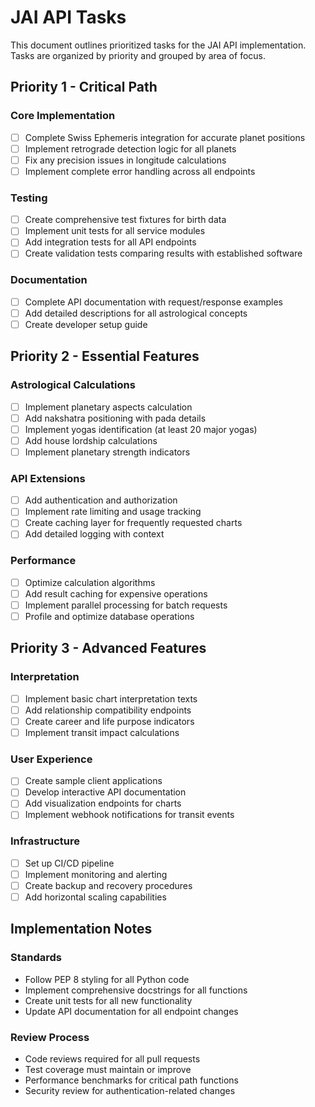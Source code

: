 # JAI API Tasks

This document outlines prioritized tasks for the JAI API implementation. Tasks are organized by priority and grouped by area of focus.

## Priority 1 - Critical Path

### Core Implementation
- [ ] Complete Swiss Ephemeris integration for accurate planet positions
- [ ] Implement retrograde detection logic for all planets
- [ ] Fix any precision issues in longitude calculations
- [ ] Implement complete error handling across all endpoints

### Testing
- [ ] Create comprehensive test fixtures for birth data
- [ ] Implement unit tests for all service modules
- [ ] Add integration tests for all API endpoints
- [ ] Create validation tests comparing results with established software

### Documentation
- [ ] Complete API documentation with request/response examples
- [ ] Add detailed descriptions for all astrological concepts
- [ ] Create developer setup guide

## Priority 2 - Essential Features

### Astrological Calculations
- [ ] Implement planetary aspects calculation
- [ ] Add nakshatra positioning with pada details
- [ ] Implement yogas identification (at least 20 major yogas)
- [ ] Add house lordship calculations
- [ ] Implement planetary strength indicators

### API Extensions
- [ ] Add authentication and authorization
- [ ] Implement rate limiting and usage tracking
- [ ] Create caching layer for frequently requested charts
- [ ] Add detailed logging with context

### Performance
- [ ] Optimize calculation algorithms
- [ ] Add result caching for expensive operations
- [ ] Implement parallel processing for batch requests
- [ ] Profile and optimize database operations

## Priority 3 - Advanced Features

### Interpretation
- [ ] Implement basic chart interpretation texts
- [ ] Add relationship compatibility endpoints
- [ ] Create career and life purpose indicators
- [ ] Implement transit impact calculations

### User Experience
- [ ] Create sample client applications
- [ ] Develop interactive API documentation
- [ ] Add visualization endpoints for charts
- [ ] Implement webhook notifications for transit events

### Infrastructure
- [ ] Set up CI/CD pipeline
- [ ] Implement monitoring and alerting
- [ ] Create backup and recovery procedures
- [ ] Add horizontal scaling capabilities

## Implementation Notes

### Standards
- Follow PEP 8 styling for all Python code
- Implement comprehensive docstrings for all functions
- Create unit tests for all new functionality
- Update API documentation for all endpoint changes

### Review Process
- Code reviews required for all pull requests
- Test coverage must maintain or improve
- Performance benchmarks for critical path functions
- Security review for authentication-related changes 